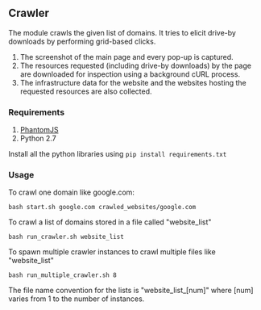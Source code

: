 ## Crawler

The module crawls the given list of domains. It tries to elicit drive-by downloads by performing grid-based clicks.

  1. The screenshot of the main page and every pop-up is captured.
  2. The resources requested (including drive-by downloads) by the page are downloaded for inspection using a background cURL process.
  3. The infrastructure data for the website and the websites hosting the requested resources are also collected.

### Requirements
  1. [PhantomJS](http://phantomjs.org/download.html)
  2. Python 2.7

Install all the python libraries using `pip install requirements.txt`

### Usage
To crawl one domain like google.com:

`bash start.sh google.com crawled_websites/google.com`

To crawl a list of domains stored in a file called "website_list"

`bash run_crawler.sh website_list`

To spawn multiple crawler instances to crawl multiple files like "website_list"

`bash run_multiple_crawler.sh 8`

The file name convention for the lists is "website_list_[num]" where [num] varies from 1 to the number of instances.
